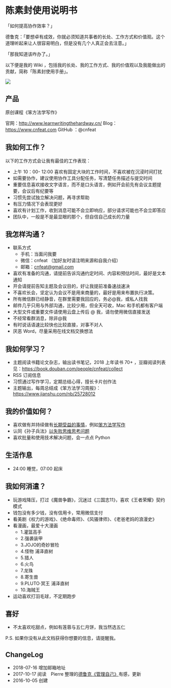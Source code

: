 # 陈素封使用说明书

「如何提高协作效率？」

德鲁克：「要想卓有成效，你就必须知道共事者的长处、工作方式和价值观。这个道理听起来让人很容易明白，但是没有几个人真正会去注意。」

「那我知道该咋办了。」

以下便是我的 Wiki ，包括我的长处、我的工作方式、我的价值观以及我能做出的贡献，简称「陈素封使用手册」。


![](http://openmindclub.qiniudn.com/omt/HbCNFeat.jpg)


## 产品

原创课程《笨方法学写作》

官网：http://www.learnwritingthehardway.cn/
Blog：https://www.cnfeat.com
GitHub ：@cnfeat

## 我如何工作？

以下的工作方式会让我有最佳的工作表现：

- 上午 10：00- 12:00 喜欢有固定大块的工作时间，不喜欢被在沉浸时间打扰
- 如需要协作，建议使用协作工具分配任务，写清楚任务描述与提交时间
- 重要信息喜欢接收文字语言，而不是口头语言，例如开会前先有会议主题提要，会议后有纪要等
- 习惯先尝试独立解决问题，再寻求帮助
- 有压力情况下会表现更好
- 喜欢有计划工作，收到消息可能不会立即响应，部分请求可能也不会立即答应
- 团队中，一般是不是最显眼的那个，但自信自己成长的力量


## 我怎样沟通？

- 联系方式
	+ 手机：当面问我要
	+ 微信：cnfeat （加好友时请注明来源和自我介绍）
	+ 邮箱：cnfeat@gmail.com
- 喜欢有准备的沟通，请提前告诉沟通约定时间、内容和预估时间，最好是文本通知
- 开会请提前告知主题及会议目的，好让我提前准备速战速决
- 不喜欢长会，坚定认为会议不是用来商量的，最好是用来布置执行决策。
- 所有微信群已经静音，在群里需要我回应的，务必@我，或私人找我
- 邮件几乎只用与外部沟通，比较少用，但全天可收，Mac 和手机都有客户端
- 大型文件或重要文件请使用云盘上传后 @ 我，请勿使用微信直接发送
- 不经常看群消息，除非@我
- 有时说话语速比较快也比较直接，对事不对人
- 厌恶 Word，尽量采用在线文档交换想法

## 我如何学习？

- 主题阅读书籍论文杂志，输出读书笔记，2018 上年读书 70+ ，豆瓣阅读列表见：https://book.douban.com/people/cnfeat/collect
- RSS 订阅信息
- 习惯通过写作学习，定期总结心得，擅长卡片创作法
- 主题输出，每周总结成《笨方法学习周报》：https://www.jianshu.com/nb/25728012


## 我的价值如何？

* 喜欢做有并持续做有[长期受益的事情](http://www.cnfeat.com/blog/2017/03/07/Creation-Viewpoints/)，例如[笨方法学写作](http://www.cnfeat.com/blog/2017/11/11/Hb2NewWriter/)
* 认同《孙子兵法》[以失败思维思考问题](http://www.cnfeat.com/blog/2017/11/03/ArtofWar/)
* 喜欢批量和使用技术解决问题，会一点点 Python

## 生活作息

- 24:00 睡觉，07:00 起床

## 我如何消遣？

- 玩游戏降压，打过《魔兽争霸》，沉迷过《三国志11》，喜欢《王者荣耀》契约模式
- 钱包没有多少钱，没有信用卡，常用微信支付
- 看美剧《权力的游戏》、《绝命毒师》、《风骚律师》、《老爸老妈的浪漫史》
- 看漫画，最爱十大漫画
	- 1.灌篮高手
	- 2.强袭装甲
	- 3.JOJO的奇妙冒险
	- 4.怪物 浦泽直树
	- 5.猎人
	- 6.火鸟
	- 7.龙珠
	- 8.寄生兽
	- 9.PLUTO·冥王 浦泽直树
	- 10.海贼王
- 运动喜欢打羽毛球，不定期跑步

## 喜好


- 不太喜欢吃甜点，例如有莲蓉与五仁月饼，我当然选五仁


P.S. 如果你没有从此文档获得你想要的信息，请提醒我。


## ChangeLog

- 2018-07-16 增加邮箱地址
- 2017-10-17 阅读　Pierre
整理的[德鲁克《管理自己》](https://zhuanlan.zhihu.com/p/24413981)有感，更新
- 2016-10-05 创建



